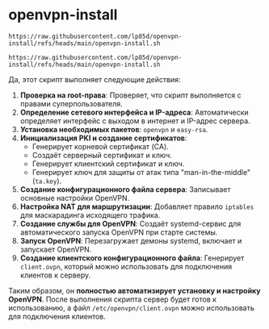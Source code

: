 # openvpn-install

`https://raw.githubusercontent.com/lp85d/openvpn-install/refs/heads/main/openvpn-install.sh`

```
https://raw.githubusercontent.com/lp85d/openvpn-install/refs/heads/main/openvpn-install.sh
```

Да, этот скрипт выполняет следующие действия:

1. **Проверка на root-права**: Проверяет, что скрипт выполняется с правами суперпользователя.
2. **Определение сетевого интерфейса и IP-адреса**: Автоматически определяет интерфейс с выходом в интернет и IP-адрес сервера.
3. **Установка необходимых пакетов**: `openvpn` и `easy-rsa`.
4. **Инициализация PKI и создание сертификатов**:
   - Генерирует корневой сертификат (CA).
   - Создаёт серверный сертификат и ключ.
   - Генерирует клиентский сертификат и ключ.
   - Генерирует ключ для защиты от атак типа "man-in-the-middle" (`ta.key`).
5. **Создание конфигурационного файла сервера**: Записывает основные настройки OpenVPN.
6. **Настройка NAT для маршрутизации**: Добавляет правило `iptables` для маскарадинга исходящего трафика.
7. **Создание службы для OpenVPN**: Создаёт systemd-сервис для автоматического запуска OpenVPN при старте системы.
8. **Запуск OpenVPN**: Перезагружает демоны systemd, включает и запускает OpenVPN.
9. **Создание клиентского конфигурационного файла**: Генерирует `client.ovpn`, который можно использовать для подключения клиентов к серверу.

Таким образом, он **полностью автоматизирует установку и настройку OpenVPN**. После выполнения скрипта сервер будет готов к использованию, а файл `/etc/openvpn/client.ovpn` можно использовать для подключения клиентов.
